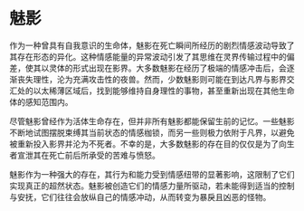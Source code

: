 # 魅影

作为一种曾具有自我意识的生命体，魅影在死亡瞬间所经历的剧烈情感波动导致了其存在形态的异化。这种情感能量的异常波动引发了其思维在灵界传输过程中的偏差，使其以灵体的形式出现在影界。大多数魅影在经历了极端的情感冲击后，会逐渐丧失理性，沦为充满攻击性的夜兽。然而，少数魅影则可能在到达凡界与影界交汇处的以太稀薄区域后，找到能够维持自身理性的事物，甚至重新出现在其他生命体的感知范围内。

尽管魅影曾经作为活体生命存在，但并非所有魅影都能保留生前的记忆。一些魅影不断地试图摆脱束缚其当前状态的情感枷锁，而另一些则极力依附于凡界，以避免被重新投入影界并沦为不死者。不幸的是，大多数魅影的存在目的仅仅是为了向生者宣泄其在死亡前后所承受的苦难与愤怒。

魅影作为一种强大的存在，其行为和能力受到情感纽带的显著影响，这限制了它们实现真正的超然状态。魅影被创造它们的情感力量所驱动，若未能得到适当的控制与安抚，它们往往会放纵自己的情感冲动，从而转变为暴戾且凶恶的怪物。